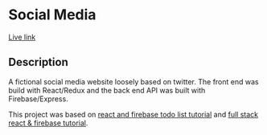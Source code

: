 # Social Media

[Live link](https://socialmedia-7c417.firebaseapp.com/)

## Description

A fictional social media website loosely based on twitter. The front end was build with React/Redux and the back end API was 
built with Firebase/Express.

This project was based on [react and firebase todo list tutorial](https://www.freecodecamp.org/news/how-to-build-a-todo-application-using-reactjs-and-firebase/) 
and [full stack react & firebase tutorial](https://www.youtube.com/watch?v=m_u6P5k0vP0).